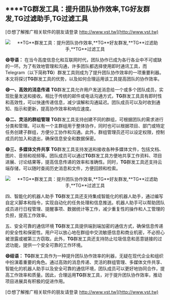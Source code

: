 ## ****TG**群发工具：提升团队协作效率,**TG**好友群发,**TG**过滤助手,**TG**过滤工具**

[😍想了解推广相关软件的朋友请登录 http://www.vst.tw](http://www.vst.tw)

 <center><img src="https://vst.tw/MP4/tuiguang/png/2.png" alt="**TG**群发工具：提升团队协作效率,**TG**好友群发,**TG**过滤助手,**TG**过滤工具"></center>

**😄导语：**
在当今高度信息化和互联网时代，团队协作已成为各行各业中不可或缺的一环。为了有效地管理和沟通，许多团队都选择使用即时通讯工具，而Telegram（以下简称**TG**）群发工具则成为了提升团队协作效率的一项重要利器。本文将探讨**TG**群发工具的优势，以及如何合理运用该工具提高团队的协作效率。

**😄一、高效的消息传递**
**TG**群发工具允许用户发送消息给一个或多个团队成员，实现批量发送和接收。相比于传统的邮件或电话沟通方式，**TG**群发工具具有即时性和高效性，可以快速传递信息，减少误解和沟通延迟。团队成员可以及时收到通知、指示和更新，提高协作效率和响应速度。

**😄二、灵活的群组管理**
**TG**群发工具支持创建不同的群组，可根据团队的需求进行分类和管理。可以有一个主群组用于整体协作，同时也可以根据项目、部门或特定任务创建子群组，方便分工协作和沟通。此外，群组管理员还可以设定权限，控制成员的加入和退出，确保信息安全和数据保密。

**😄三、多媒体文件共享**
**TG**群发工具支持发送和接收各种多媒体文件，包括文档、图片、音频和视频等。团队成员可以通过**TG**群发工具方便地共享工作资料、项目进展、讨论结果等，提高信息传递的效率和准确性。同时，**TG**群发工具还支持云端存储，可以随时查阅历史消息和文件，方便回顾和检索。

 <center><img src="https://vst.tw/MP4/tuiguang/png/1.png" alt="**TG**群发工具：提升团队协作效率,**TG**好友群发,**TG**过滤助手,**TG**过滤工具"></center>

四、智能化的机器人助手
**TG**群发工具还支持集成智能化的机器人助手，通过编写自定义脚本和指令，实现自动化的任务处理和信息推送。机器人助手可以帮助团队成员进行日程管理、提醒事项、数据统计等工作，减少重复性的操作和人工管理的负担，提高工作效率。

五、安全可靠的通信环境
**TG**群发工具提供端到端加密的通信方式，确保信息传递的安全性和保密性。用户可以放心地在群组中交流敏感信息和商业机密，不必担心被泄露或被第三方窃取。此外，**TG**群发工具还支持防止垃圾信息和恶意链接的过滤功能，提供一个安全可靠的工作环境。

**😄结语：**
**TG**群发工具作为一种提升团队协作效率的利器，无疑在现代企业和组织中扮演着重要的角色。通过高效的消息传递、灵活的群组管理、多媒体文件共享、智能化的机器人助手以及安全可靠的通信环境，团队成员可以更好地协同合作，提高工作效率和质量。因此，合理运用**TG**群发工具，对于提升团队协作效率，推动项目进展具有积极的促进作用。

[😍想了解推广相关软件的朋友请登录 http://www.vst.tw](http://www.vst.tw)



